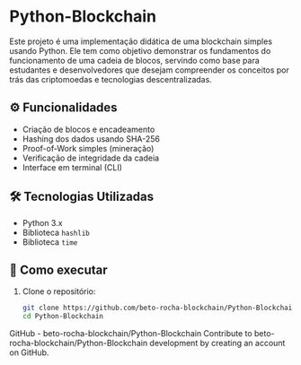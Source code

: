 # Python-Blockchain
 
Este projeto é uma implementação didática de uma blockchain simples usando Python. Ele tem como objetivo demonstrar os fundamentos do funcionamento de uma cadeia de blocos, servindo como base para estudantes e desenvolvedores que desejam compreender os conceitos por trás das criptomoedas e tecnologias descentralizadas.
 
## :gear: Funcionalidades
 
- Criação de blocos e encadeamento
- Hashing dos dados usando SHA-256
- Proof-of-Work simples (mineração)
- Verificação de integridade da cadeia
- Interface em terminal (CLI)
 
## :hammer_and_wrench: Tecnologias Utilizadas
 
- Python 3.x
- Biblioteca `hashlib`
- Biblioteca `time`
 
## :rocket: Como executar
 
1. Clone o repositório:
   ```bash
   git clone https://github.com/beto-rocha-blockchain/Python-Blockchain.git
   cd Python-Blockchain
GitHub - beto-rocha-blockchain/Python-Blockchain
Contribute to beto-rocha-blockchain/Python-Blockchain development by creating an account on GitHub.
 
